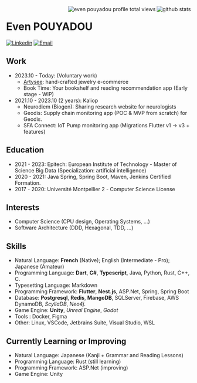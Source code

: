 <img align="right" src="https://github-readme-stats.vercel.app/api?username=epouyadou&theme=github_dark_dimmed&show_icons=true&bg_color=2f353d&hide_title=true&hide_rank=true" alt="github stats" />
<img align="right" src="https://komarev.com/ghpvc/?username=epouyadou" alt="even pouyadou profile total views" />

# Even POUYADOU
[![Linkedin](https://img.shields.io/badge/-LinkedIn-blue?style=flat)](https://www.linkedin.com/in/pouyadou-even/)
[![Email](https://img.shields.io/badge/-Email-c14438?style=flat)](mailto:even.pouyadou@gmail.com)

## Work

- 2023.10 - Today: (Voluntary work)
  - [Artysee](https://www.artysee.fr): hand-crafted jewelry e-commerce
  - Book Time: Your bookshelf and reading recommendation app (Early stage - WIP)
- 2021.10 - 2023.10 (2 years): Kaliop
  - Neurodiem (Biogen): Sharing research website for neurologists
  - Geodis: Supply chain monitoring app (POC & MVP from scratch) for Geodis.
  - SFA Connect: IoT Pump monitoring app (Migrations Flutter v1 -> v3 + features)

## Education

- 2021 - 2023: Epitech: European Institute of Technology - Master of Science Big Data (Specialization: artificial intelligence)
- 2020 - 2021: Java Spring, Spring Boot, Maven, Jenkins Certified Formation.
- 2017 - 2020: Université Montpellier 2 - Computer Science License

## Interests

- Computer Science (CPU design, Operating Systems, ...)
- Software Architecture (DDD, Hexagonal, TDD, ...)

## Skills

- Natural Language: **French** (Native); English (Intermediate - Pro); Japanese (Amateur)
- Programming Language: **Dart**, **C#**, **Typescript**, Java, Python, Rust, C++, C.
- Typesetting Language: Markdown
- Programming Framework: **Flutter**, **Nest.js**, ASP.Net, Spring, Spring Boot
- Database: **Postgresql**, **Redis**, **MangoDB**, SQLServer, Firebase, AWS DynamoDB, *ScyllaDB*, *Neo4j*.
- Game Engine: **Unity**, *Unreal Engine*, *Godot*
- Tools : Docker, Figma
- Other: Linux, VSCode, Jetbrains Suite, Visual Studio, WSL

## Currently Learning or Improving

- Natural Language: Japanese (Kanji + Grammar and Reading Lessons)
- Programming Language: Rust (still learning)
- Programming Framework: ASP.Net (improving)
- Game Engine: Unity
